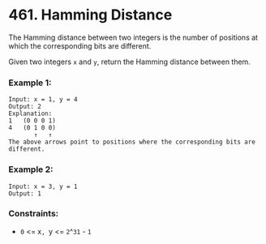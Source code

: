 # 461. Hamming Distance

The Hamming distance between two integers is the number of positions at which the corresponding bits are different.

Given two integers `x` and `y`, return the Hamming distance between them.

### Example 1:

```
Input: x = 1, y = 4
Output: 2
Explanation:
1   (0 0 0 1)
4   (0 1 0 0)
       ↑   ↑
The above arrows point to positions where the corresponding bits are different.
```

### Example 2:

```
Input: x = 3, y = 1
Output: 1
```

### Constraints:

- `0` <= x`, `y <= `2`^`31` - `1`
